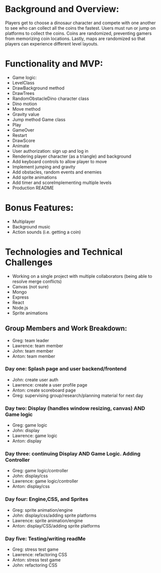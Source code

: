 # Background and Overview:
Players get to choose a dinosaur character and compete with one another to see who can collect all the coins the fastest. Users must run or jump on platforms to collect the coins. Coins are randomized, preventing gamers from memorizing coin locations. Lastly, maps are randomized so that players can experience different level layouts. 

# Functionality and MVP:
* Game logic:
* LevelClass 
* DrawBackground method 
* DrawTrees 
* RandomObstacleDino character class 
* Dino motion
* Move method 
* Gravity value 
* Jump method Game class 
* Play
* GameOver
* Restart
* DrawScore
* Animate
* User authorization: sign up and log in
* Rendering player character (as a triangle) and background 
* Add keyboard controls to allow player to move 
* Implement jumping and gravity 
* Add obstacles, random events and enemies 
* Add sprite animations 
* Add timer and scoreImplementing multiple levels
* Production README

# Bonus Features:
* Multiplayer 
* Background music
* Action sounds (i.e. getting a coin)

# Technologies and Technical Challenges 
* Working on a single project with multiple collaborators (being able to resolve merge conflicts)
* Canvas (not sure)
* Mongo
* Express
* React
* Node.js
* Sprite animations

## Group Members and Work Breakdown:
* Greg: team leader
* Lawrence: team member
* John: team member
* Anton: team member

### Day one: Splash page and user backend/frontend
* John: create user auth
* Lawrence: create a user profile page
* Anton: create scoreboard page
* Greg: supervising group/research/planning material for next day 

### Day two: Display (handles window resizing, canvas) AND Game logic
* Greg: game logic
* John: display 
* Lawrence: game logic
* Anton: display 

### Day three: continuing Display AND Game Logic. Adding Controller
* Greg: game logic/controller
* John: display/css
* Lawrence: game logic/controller
* Anton: display/css

### Day four: Engine,CSS, and Sprites 
* Greg: sprite animation/engine
* John: display/css/adding sprite platforms
* Lawrence: sprite animation/engine
* Anton: display/CSS/adding sprite platforms

### Day five: Testing/writing readMe
* Greg: stress test game
* Lawrence: refactoring CSS
* Anton: stress test game
* John: refactoring CSS
